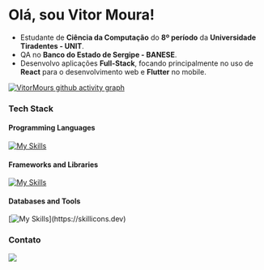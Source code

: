 # Olá, sou Vitor Moura!

- Estudante de **Ciência da Computação** do **8º período** da **Universidade Tiradentes - UNIT**.
- QA no **Banco do Estado de Sergipe - BANESE**.
- Desenvolvo aplicações **Full-Stack**, focando principalmente no uso de **React** para o desenvolvimento web e **Flutter** no mobile.

[![VitorMours github activity graph](https://github-readme-activity-graph.vercel.app/graph?username=vitormours&theme=react)](https://github.com/ashutosh00710/github-readme-activity-graph)


### Tech Stack
#### Programming Languages
[![My Skills](https://skillicons.dev/icons?i=js,python,java)](https://skillicons.dev)

#### Frameworks and Libraries
[![My Skills](https://skillicons.dev/icons?i=express,bootstrap,react,flask,spring,flutter)](https://skillicons.dev)

#### Databases and Tools
[![My Skills](https://skillicons.dev/icons?i=mysql,postgresql,sqlite,mongo,postman,aws,gcp,supabase,tailwindcss,)](https://skillicons.dev)



### Contato

<a href="https://www.linkedin.com/in/joão-vitor-rezende-moura"><img src="https://img.shields.io/badge/LinkedIn-0077B5?style=for-the-badge&logo=linkedin&logoColor=white" target="_blank"></a>


